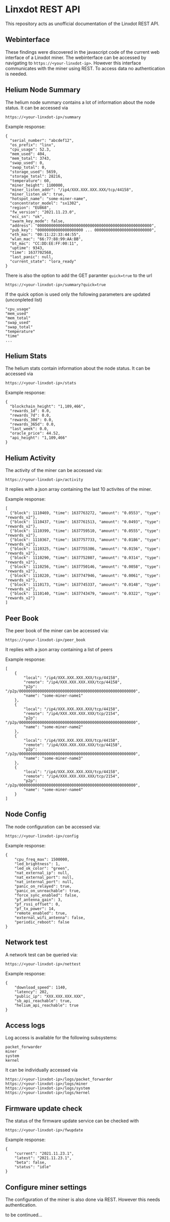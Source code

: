 # Linxdot REST API
This repository acts as unofficial documentation of the Linxdot REST API.

## Webinterface
These findings were discovered in the javascript code of the current web interface of a Linxdot miner. The webinterface can be accessed by navigating to ```https://<your-linxdot-ip>```. However this interface communicates with the miner using REST. To access data no authentication is needed.
    
## Helium Node Summary
The helium node summary contains a lot of information about the node status. It can be accessed via
```
https://<your-linxdot-ip>/summary
```

Example response:
```
{
  "serial_number": "abcdef12", 
  "os_prefix": "linx", 
  "cpu_usage": 52.3, 
  "mem_used": 404, 
  "mem_total": 3743, 
  "swap_used": 0, 
  "swap_total": 0, 
  "storage_used": 5659, 
  "storage_total": 28216, 
  "temperature": 60, 
  "miner_height": 1100000, 
  "miner_listen_addr": "/ip4/XXX.XXX.XXX.XXX/tcp/44158", 
  "miner_listen_ok": true, 
  "hotspot_name": "some-miner-name", 
  "concentrator_model": "sx1302", 
  "region": "EU868", 
  "fw_version": "2021.11.23.0", 
  "ecc_sn": "ok", 
  "swarm_key_mode": false, 
  "address": "00000000000000000000000000000000000000000000000000", 
  "pub_key": "00000000000000000000 ... 0000000000000000000000000", 
  "eth_mac": "00:11:22:33:44:55", 
  "wlan_mac": "66:77:88:99:AA:BB", 
  "bt_mac": "CC:DD:EE:FF:00:11", 
  "uptime": 9343, 
  "time": 1637702568, 
  "last_panic": null, 
  "current_state": "lora_ready"
}
```

There is also the option to add the GET paramter ```quick=true``` to the url
```
https://<your-linxdot-ip>/summary?quick=true
```
If the quick option is used only the following parameters are updated (unconpleted list)
```
"cpu_usage"
"mem_used"
"mem_total"
"swap_used"
"swap_total"
"temperature"
"time"
...
```

## Helium Stats
The helium stats contain information about the node status. It can be accessed via
```
https://<your-linxdot-ip>/stats
```
Example response:
```
{
  "blockchain_height": "1,109,466", 
  "rewards_1d": 0.0, 
  "rewards_7d": 0.0, 
  "rewards_30d": 0.0, 
  "rewards_365d": 0.0, 
  "last_week": 0.0, 
  "oracle_price": 44.52, 
  "api_height": "1,109,466"
}
```

## Helium Activity
The activity of the miner can be accessed via:
```
https://<your-linxdot-ip>/activity
```
It replies with a json array containing the last 10 activites of the miner.

Example response:
```
[
  {"block": 1110469, "time": 1637763272, "amount": "0.0553", "type": "rewards_v2"}, 
  {"block": 1110437, "time": 1637761513, "amount": "0.0493", "type": "rewards_v2"}, 
  {"block": 1110399, "time": 1637759510, "amount": "0.0555", "type": "rewards_v2"}, 
  {"block": 1110367, "time": 1637757733, "amount": "0.0186", "type": "rewards_v2"}, 
  {"block": 1110325, "time": 1637755386, "amount": "0.0156", "type": "rewards_v2"}, 
  {"block": 1110290, "time": 1637752807, "amount": "0.0314", "type": "rewards_v2"}, 
  {"block": 1110256, "time": 1637750146, "amount": "0.0058", "type": "rewards_v2"}, 
  {"block": 1110220, "time": 1637747946, "amount": "0.0061", "type": "rewards_v2"}, 
  {"block": 1110173, "time": 1637745337, "amount": "0.0148", "type": "rewards_v2"}, 
  {"block": 1110140, "time": 1637743479, "amount": "0.0322", "type": "rewards_v2"}
]
```

## Peer Book
The peer book of the miner can be accessed via:
```
https://<your-linxdot-ip>/peer_book
```
It replies with a json array containing a list of peers

Example response:
```
[
    {
        "local": "/ip4/XXX.XXX.XXX.XXX/tcp/44158", 
        "remote": "/ip4/XXX.XXX.XXX.XXX/tcp/44158", 
        "p2p": "/p2p/000000000000000000000000000000000000000000000000000", 
        "name": "some-miner-name1"
    }, 
    {
        "local": "/ip4/XXX.XXX.XXX.XXX/tcp/44158", 
        "remote": "/ip4/XXX.XXX.XXX.XXX/tcp/2154", 
        "p2p": "/p2p/000000000000000000000000000000000000000000000000000", 
        "name": "some-miner-name2"
    },
    {
        "local": "/ip4/XXX.XXX.XXX.XXX/tcp/44158", 
        "remote": "/ip4/XXX.XXX.XXX.XXX/tcp/44158", 
        "p2p": "/p2p/000000000000000000000000000000000000000000000000000", 
        "name": "some-miner-name3"
    }, 
    {
        "local": "/ip4/XXX.XXX.XXX.XXX/tcp/44158", 
        "remote": "/ip4/XXX.XXX.XXX.XXX/tcp/2154", 
        "p2p": "/p2p/000000000000000000000000000000000000000000000000000", 
        "name": "some-miner-name4"
    }
]
```

## Node Config
The node configuration can be accessed via:
```
https://<your-linxdot-ip>/config
```

Example response:
```
{
    "cpu_freq_max": 1500000, 
    "led_brightness": 1, 
    "led_ok_color": "green", 
    "nat_external_ip": null, 
    "nat_external_port": null, 
    "nat_internal_port": null, 
    "panic_on_relayed": true, 
    "panic_on_unreachable": true, 
    "force_sync_enabled": false, 
    "pf_antenna_gain": 3, 
    "pf_rssi_offset": 0, 
    "pf_tx_power": 14, 
    "remote_enabled": true, 
    "external_wifi_antenna": false, 
    "periodic_reboot": false
}
```
## Network test
A network test can be queried via:
```
https://<your-linxdot-ip>/nettest
```

Example response:
```
{
    "download_speed": 1140, 
    "latency": 202, 
    "public_ip": "XXX.XXX.XXX.XXX", 
    "sb_api_reachable": true, 
    "helium_api_reachable": true
}
```
## Access logs
Log access is available for the following subsystems:
```
packet_forwarder
miner
system
kernel
```
It can be individually accessed via
```
https://<your-linxdot-ip>/logs/packet_forwarder
https://<your-linxdot-ip>/logs/miner
https://<your-linxdot-ip>/logs/system
https://<your-linxdot-ip>/logs/kernel
```
  
## Firmware update check
The status of the firmware update service can be checked with
```
https://<your-linxdot-ip>/fwupdate
```

Example response:
```
{
    "current": "2021.11.23.1", 
    "latest": "2021.11.23.1", 
    "beta": false, 
    "status": "idle"
}
```

## Configure miner settings
The configuration of the miner is also done via REST. However this needs authentication.

to be continued...

